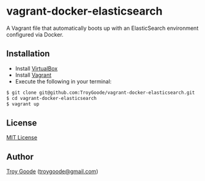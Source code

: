 # vagrant-docker-elasticsearch

A Vagrant file that automatically boots up with an ElasticSearch
environment configured via Docker.

## Installation

* Install [VirtualBox](https://www.virtualbox.org/)
* Install [Vagrant](http://www.vagrantup.com/)
* Execute the following in your terminal:

```bash
$ git clone git@github.com:TroyGoode/vagrant-docker-elasticsearch.git
$ cd vagrant-docker-elasticsearch
$ vagrant up
```

## License

[MIT License](http://www.opensource.org/licenses/mit-license.php)

## Author

[Troy Goode](https://github.com/troygoode) ([troygoode@gmail.com](mailto:troygoode@gmail.com))
